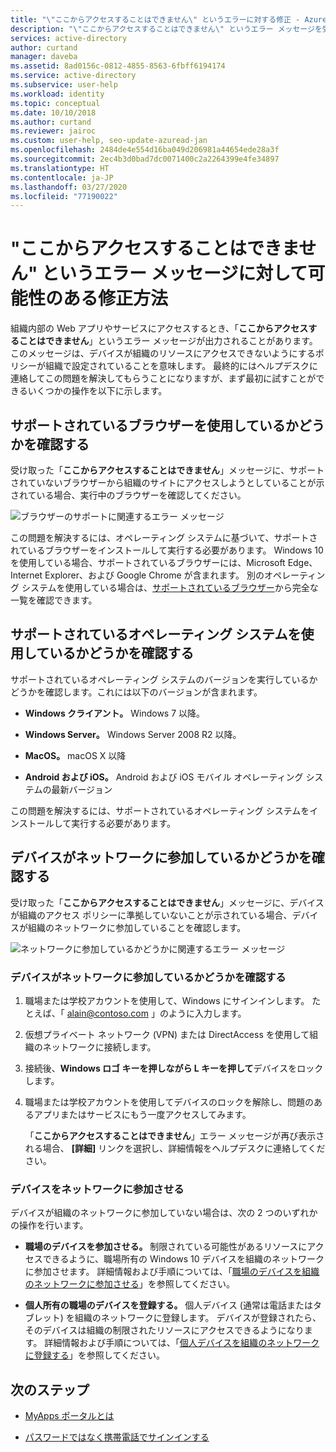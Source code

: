 ```yaml
---
title: "\"ここからアクセスすることはできません\" というエラーに対する修正 - Azure AD"
description: "\"ここからアクセスすることはできません\" というエラー メッセージを受け取る理由に対して可能性のある修正を探します。"
services: active-directory
author: curtand
manager: daveba
ms.assetid: 8ad0156c-0812-4855-8563-6fbff6194174
ms.service: active-directory
ms.subservice: user-help
ms.workload: identity
ms.topic: conceptual
ms.date: 10/10/2018
ms.author: curtand
ms.reviewer: jairoc
ms.custom: user-help, seo-update-azuread-jan
ms.openlocfilehash: 2484de4e554d16ba049d206981a44654ede28a3f
ms.sourcegitcommit: 2ec4b3d0bad7dc0071400c2a2264399e4fe34897
ms.translationtype: HT
ms.contentlocale: ja-JP
ms.lasthandoff: 03/27/2020
ms.locfileid: "77190022"
---
```

# <a name="possible-fixes-for-the-you-cant-get-there-from-here-error-message"></a>"ここからアクセスすることはできません" というエラー メッセージに対して可能性のある修正方法

組織内部の Web アプリやサービスにアクセスするとき、「**ここからアクセスすることはできません**」というエラー メッセージが出力されることがあります。 このメッセージは、デバイスが組織のリソースにアクセスできないようにするポリシーが組織で設定されていることを意味します。 最終的にはヘルプデスクに連絡してこの問題を解決してもらうことになりますが、まず最初に試すことができるいくつかの操作を以下に示します。

## <a name="make-sure-youre-using-a-supported-browser"></a>サポートされているブラウザーを使用しているかどうかを確認する
受け取った「**ここからアクセスすることはできません**」メッセージに、サポートされていないブラウザーから組織のサイトにアクセスしようとしていることが示されている場合、実行中のブラウザーを確認してください。

![ブラウザーのサポートに関連するエラー メッセージ](media/user-help-device-remediation/browser-version.png)

この問題を解決するには、オペレーティング システムに基づいて、サポートされているブラウザーをインストールして実行する必要があります。 Windows 10 を使用している場合、サポートされているブラウザーには、Microsoft Edge、Internet Explorer、および Google Chrome が含まれます。 別のオペレーティング システムを使用している場合は、[サポートされているブラウザー](../conditional-access/concept-conditional-access-conditions.md#supported-browsers)から完全な一覧を確認できます。

## <a name="make-sure-youre-using-a-supported-operating-system"></a>サポートされているオペレーティング システムを使用しているかどうかを確認する
サポートされているオペレーティング システムのバージョンを実行しているかどうかを確認します。これには以下のバージョンが含まれます。

- **Windows クライアント。** Windows 7 以降。

- **Windows Server。** Windows Server 2008 R2 以降。

- **MacOS。** macOS X 以降

- **Android および iOS。** Android および iOS モバイル オペレーティング システムの最新バージョン

この問題を解決するには、サポートされているオペレーティング システムをインストールして実行する必要があります。

## <a name="make-sure-your-device-is-joined-to-your-network"></a>デバイスがネットワークに参加しているかどうかを確認する
受け取った「**ここからアクセスすることはできません**」メッセージに、デバイスが組織のアクセス ポリシーに準拠していないことが示されている場合、デバイスが組織のネットワークに参加していることを確認します。

![ネットワークに参加しているかどうかに関連するエラー メッセージ](media/user-help-device-remediation/network-version.png)

### <a name="to-check-whether-your-device-is-joined-to-your-network"></a>デバイスがネットワークに参加しているかどうかを確認する
1. 職場または学校アカウントを使用して、Windows にサインインします。 たとえば、「 alain@contoso.com 」のように入力します。

2. 仮想プライベート ネットワーク (VPN) または DirectAccess を使用して組織のネットワークに接続します。

3. 接続後、**Windows ロゴ キーを押しながら L キーを押して**デバイスをロックします。

4. 職場または学校アカウントを使用してデバイスのロックを解除し、問題のあるアプリまたはサービスにもう一度アクセスしてみます。

    「**ここからアクセスすることはできません**」エラー メッセージが再び表示される場合、 **[詳細]** リンクを選択し、詳細情報をヘルプデスクに連絡してください。

### <a name="to-join-your-device-to-your-network"></a>デバイスをネットワークに参加させる
デバイスが組織のネットワークに参加していない場合は、次の 2 つのいずれかの操作を行います。

- **職場のデバイスを参加させる。** 制限されている可能性があるリソースにアクセスできるように、職場所有の Windows 10 デバイスを組織のネットワークに参加させます。 詳細情報および手順については、「[職場のデバイスを組織のネットワークに参加させる](user-help-join-device-on-network.md)」を参照してください。

- **個人所有の職場のデバイスを登録する。** 個人デバイス (通常は電話またはタブレット) を組織のネットワークに登録します。 デバイスが登録されたら、そのデバイスは組織の制限されたリソースにアクセスできるようになります。 詳細情報および手順については、「[個人デバイスを組織のネットワークに登録する](user-help-register-device-on-network.md)」を参照してください。

## <a name="next-steps"></a>次のステップ
- [MyApps ポータルとは](active-directory-saas-access-panel-introduction.md)

- [パスワードではなく携帯電話でサインインする](user-help-auth-app-sign-in.md)

